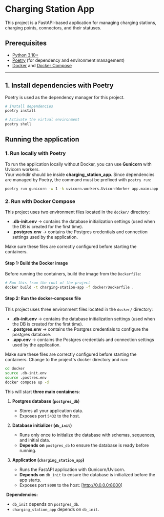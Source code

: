 # Charging Station App

This project is a FastAPI-based application for managing charging stations, charging points, connectors, and their statuses.  

## Prerequisites

- [Python 3.10+](https://www.python.org/downloads/)
- [Poetry](https://python-poetry.org/docs/#installation) (for dependency and environment management)
- [Docker](https://docs.docker.com/get-docker/) and [Docker Compose](https://docs.docker.com/compose/)

---

## 1. Install dependencies with Poetry

Poetry is used as the dependency manager for this project.  

```bash
# Install dependencies
poetry install

# Activate the virtual environment
poetry shell
```
## Running the application
### 1. Run locally with Poetry
To run the application locally without Docker, you can use **Gunicorn** with Uvicorn workers.  
Your workdir should be inside **charging_station_app**.
Since dependencies are managed by Poetry, the command must be prefixed with `poetry run`:

```bash
poetry run gunicorn -w 1 -k uvicorn.workers.UvicornWorker app.main:app
```
### 2. Run with Docker Compose

This project uses two environment files located in the `docker/` directory:

- **.db-init.env** → contains the database initialization settings (used when the DB is created for the first time).  
- **.postgres.env** → contains the Postgres credentials and connection settings used by the application.  

Make sure these files are correctly configured before starting the containers.

#### Step 1: Build the Docker image

Before running the containers, build the image from the `Dockerfile`:
```bash
# Run this from the root of the project
docker build -t charging-station-app -f docker/Dockerfile .
```

#### Step 2: Run the docker-compose file
This project uses three environment files located in the `docker/` directory:

- **.db-init.env** → contains the database initialization settings (used when the DB is created for the first time).  
- **.postgres.env** → contains the Postgres credentials to configure the postgres database.
- **.app.env** → contains the Postgres credentials and connection settings used by the application.  

Make sure these files are correctly configured before starting the containers.
Change to the project's docker directory and run:
   ```bash
   cd docker
   source .db-init.env
   source .postres.env
   docker compose up -d
   ```
This will start **three main containers**:

1. **Postgres database (`postgres_db`)**  
   - Stores all your application data.  
   - Exposes port `5432` to the host.

2. **Database initializer (`db_init`)**  
   - Runs only once to initialize the database with schemas, sequences, and initial data.  
   - **Depends on** `postgres_db` to ensure the database is ready before running.

3. **Application (`charging_station_app`)**  
   - Runs the FastAPI application with Gunicorn/Uvicorn.  
   - **Depends on** `db_init` to ensure the database is initialized before the app starts.  
   - Exposes port `8000` to the host: [http://0.0.0.0:8000]

 ️ **Dependencies:**  
 - `db_init` depends on `postgres_db`.  
 - `charging_station_app` depends on `db_init`.